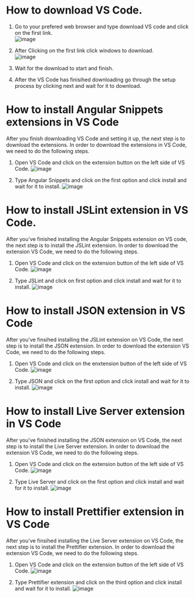 # How to download VS Code.

1. Go to your prefered web browser and type download VS code and click on the first link. <br>
![image](https://user-images.githubusercontent.com/123230201/227720415-691dea50-8d1f-4559-8eae-97150b4c3247.png)

 2. After Clicking on the first link click windows to download. <br>
![image](https://user-images.githubusercontent.com/123230201/227720566-27441bf6-6575-4677-be4c-131458e23fd3.png)

3. Wait for the download to start and finish.

4. After the VS Code has finisihed downloading go through the setup process by clicking next and wait for it to download. 

# How to install Angular Snippets extensions in VS Code 

After you finish downloading VS Code and setting it up, the next step is to download the extensions. In order to download the extensions in VS Code, we need to do the following steps. 

1. Open VS Code and click on the extension button on the left side of VS Code. 
![image](https://user-images.githubusercontent.com/123230201/227721833-f5057b9e-7113-435c-add3-8ffdc125c82d.png)

 2. Type Angular Snippets and click on the first option and click install and wait for it to install.
![image](https://user-images.githubusercontent.com/123230201/227721915-a0e28d2c-f0ca-44a8-98cb-f3a7df7318ab.png) 
#
# How to install JSLint extension in VS Code.

After you've finished installing the Angular Snippets extension on VS code, the next step is to install the JSLint extension. In order to download the extension VS Code, we need to do the following steps.

 1. Open VS Code and click on the extension button of the left side of VS Code. 
![image](https://user-images.githubusercontent.com/123230201/227721833-f5057b9e-7113-435c-add3-8ffdc125c82d.png)

 2. Type JSLint and click on first option and click install and wait for it to install. 
![image](https://user-images.githubusercontent.com/123230201/227722349-5c408e0e-188e-40fc-8cd1-08530beeac9a.png) <p> 
#
# How to install JSON extension in VS Code 

 After you've finsihed installing the JSLint extension on VS Code, the next step is to install the JSON extension. In order to download the extension VS Code, we need to do the following steps. 

1. Open VS Code and click on the enxtension button of the left side of VS Code. 
![image](https://user-images.githubusercontent.com/123230201/227721833-f5057b9e-7113-435c-add3-8ffdc125c82d.png)

2. Type JSON and click on the first option and click install and wait for it to install. 
![image](https://user-images.githubusercontent.com/123230201/227724297-64c61345-83e1-4e33-a7b9-0ee8a7f4a8b2.png)
#
# How to install Live Server extension in VS Code 

After you've finished installing the JSON extension on VS Code, the next step is to install the Live Server extension. In order to download the extension VS Code, we need to do the following steps. 

1. Open VS Code and click on the extension button of the left side of VS Code.
![image](https://user-images.githubusercontent.com/123230201/227721833-f5057b9e-7113-435c-add3-8ffdc125c82d.png)

 2. Type Live Server and click on the first option and click install and wait for it to install. 
![image](https://user-images.githubusercontent.com/123230201/227724718-2e98ef5c-9d77-4c27-b256-dd16b9b5c71a.png)
# 
# How to install Prettifier extension in VS Code 

 After you've finsihed installing the Live Server extension on VS Code, the next step is to install the Prettifier extension. In order to download the extension VS Code, we need to do the following steps. 

1. Open VS Code and click on the extension button of the left side of VS Code. 
![image](https://user-images.githubusercontent.com/123230201/227721833-f5057b9e-7113-435c-add3-8ffdc125c82d.png)

2. Type Prettifier extension and click on the third option and click install and wait for it to install. 
![image](https://user-images.githubusercontent.com/123230201/227725006-fa388185-d482-4c14-b6ea-6101ad401c54.png)
